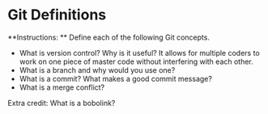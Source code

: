 # Git Definitions

**Instructions: ** Define each of the following Git concepts.

* What is version control?  Why is it useful?
It allows for multiple coders to work on one piece of master code without interfering with each other.
* What is a branch and why would you use one?
* What is a commit? What makes a good commit message?
* What is a merge conflict?


Extra credit: What is a bobolink?